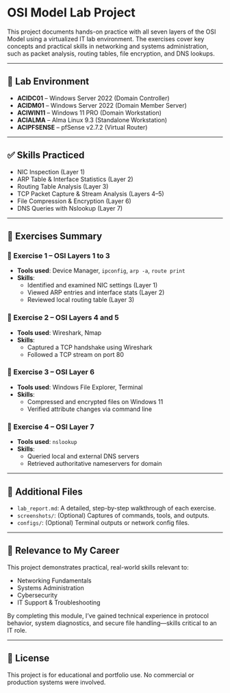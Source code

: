 # OSI Model Lab Project

This project documents hands-on practice with all seven layers of the OSI Model using a virtualized IT lab environment. The exercises cover key concepts and practical skills in networking and systems administration, such as packet analysis, routing tables, file encryption, and DNS lookups.

---

## 🧪 Lab Environment

- **ACIDC01** – Windows Server 2022 (Domain Controller)
- **ACIDM01** – Windows Server 2022 (Domain Member Server)
- **ACIWIN11** – Windows 11 PRO (Domain Workstation)
- **ACIALMA** – Alma Linux 9.3 (Standalone Workstation)
- **ACIPFSENSE** – pfSense v2.7.2 (Virtual Router)

---

## ✅ Skills Practiced

- NIC Inspection (Layer 1)
- ARP Table & Interface Statistics (Layer 2)
- Routing Table Analysis (Layer 3)
- TCP Packet Capture & Stream Analysis (Layers 4–5)
- File Compression & Encryption (Layer 6)
- DNS Queries with Nslookup (Layer 7)

---

## 📁 Exercises Summary

### 🔹 Exercise 1 – OSI Layers 1 to 3

- **Tools used**: Device Manager, `ipconfig`, `arp -a`, `route print`
- **Skills**:
  - Identified and examined NIC settings (Layer 1)
  - Viewed ARP entries and interface stats (Layer 2)
  - Reviewed local routing table (Layer 3)

### 🔹 Exercise 2 – OSI Layers 4 and 5

- **Tools used**: Wireshark, Nmap
- **Skills**:
  - Captured a TCP handshake using Wireshark
  - Followed a TCP stream on port 80

### 🔹 Exercise 3 – OSI Layer 6

- **Tools used**: Windows File Explorer, Terminal
- **Skills**:
  - Compressed and encrypted files on Windows 11
  - Verified attribute changes via command line

### 🔹 Exercise 4 – OSI Layer 7

- **Tools used**: `nslookup`
- **Skills**:
  - Queried local and external DNS servers
  - Retrieved authoritative nameservers for domain

---

## 📸 Additional Files

- `lab_report.md`: A detailed, step-by-step walkthrough of each exercise.
- `screenshots/`: (Optional) Captures of commands, tools, and outputs.
- `configs/`: (Optional) Terminal outputs or network config files.

---

## 💼 Relevance to My Career

This project demonstrates practical, real-world skills relevant to:

- Networking Fundamentals
- Systems Administration
- Cybersecurity
- IT Support & Troubleshooting

By completing this module, I’ve gained technical experience in protocol behavior, system diagnostics, and secure file handling—skills critical to an IT role.

---

## 🔗 License

This project is for educational and portfolio use. No commercial or production systems were involved.
